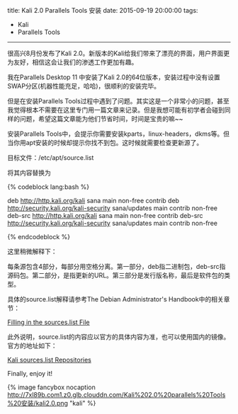 title: Kali 2.0 Parallels Tools 安装
date: 2015-09-19 20:00:00
tags:
 - Kali
 - Parallels Tools
---

很高兴8月份发布了Kali 2.0。新版本的Kali给我们带来了漂亮的界面，用户界面更为友好，相信这会让我们的渗透工作更加有趣。

我在Parallels Desktop 11 中安装了Kali 2.0的64位版本，安装过程中没有设置SWAP分区(机器性能充足，哈哈)，很顺利的安装完毕。

但是在安装Parallels Tools过程中遇到了问题。其实这是一个非常小的问题，甚至我觉得根本不需要在这里专门用一篇文章来记录。但是我想可能有初学者会碰到同样的问题，希望这篇文章能为他们节省时间，时间是宝贵的嘛~~

<!-- more -->

安装Parallels Tools中，会提示你需要安装kparts，linux-headers，dkms等。但当你用apt安装的时候却提示你找不到包。这时候就需要检查更新源了。

目标文件：/etc/apt/source.list

将其内容替换为

{% codeblock lang:bash %}

deb http://http.kali.org/kali sana main non-free contrib
deb http://security.kali.org/kali-security sana/updates main contrib non-free
deb-src http://http.kali.org/kali sana main non-free contrib
deb-src http://security.kali.org/kali-security sana/updates main contrib non-free

{% endcodeblock %}

这里稍微解释下：

每条源包含4部分，每部分用空格分离。第一部分，deb指二进制包，deb-src指源码包。第二部分，是指更新的URL。第三部分是发行版名称，最后是软件包的类型。

具体的source.list解释请参考The Debian Administrator's Handbook中的相关章节：

[Filling in the sources.list File](https://debian-handbook.info/browse/stable/apt.html#sect.apt-sources.list)

此外说明，source.list的内容应以官方的具体内容为准，也可以使用国内的镜像。官方的地址如下：

[Kali sources.list Repositories](http://docs.kali.org/general-use/kali-linux-sources-list-repositories)


Finally, enjoy it!

{% image fancybox nocaption http://7xl89b.com1.z0.glb.clouddn.com/Kali%202.0%20parallels%20Tools%20安装/kali2.0.png "kali" %}
